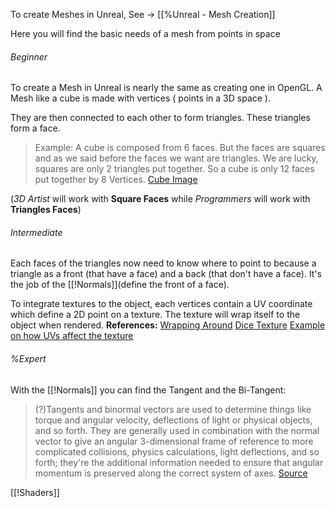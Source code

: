 To create Meshes in Unreal, See -> [[%Unreal - Mesh Creation]]

Here you will find the basic needs of a mesh from points in space
###### Beginner
To create a Mesh in Unreal is nearly the same as creating one in OpenGL. A Mesh like a cube is made with vertices ( points in a 3D space ). 

They are then connected to each other to form triangles. These triangles form a face.

> Example:
> A cube is composed from 6 faces. But the faces are squares and as we said before the faces we want are triangles. We are lucky, squares are only 2 triangles put together. So a cube is only 12 faces put together by 8 Vertices.
   [Cube Image](https://www.researchgate.net/publication/380174666/figure/fig3/AS:11431281251087935@1718123876571/Simple-cube-mesh-left-and-its-corresponding-OBJ-file-right.png )

(*3D Artist* will work with **Square Faces** while *Programmers* will work with **Triangles Faces**)

###### Intermediate
Each faces of the triangles now need to know where to point to because a triangle as a front (that have a face) and a back (that don't have a face). It's the job of the [[!Normals]](define the front of a face).

To integrate textures to the object, each vertices contain a UV coordinate which define a 2D point on a texture. The texture will wrap itself to the object when rendered.
**References:**
[Wrapping Around](https://w7.pngwing.com/pngs/737/206/png-transparent-uv-mapping-texture-mapping-cube-3d-modeling-3d-computer-graphics-origami-effect-texture-angle-3d-computer-graphics.png)
[Dice Texture](https://img.favpng.com/10/18/16/uv-mapping-cube-texture-mapping-three-dimensional-space-dice-png-favpng-igXwM6pW95hRDEFPE0gC3prSk_t.jpg)
[Example on how UVs affect the texture](https://doc.babylonjs.com/img/assetPipeline/meshUVs/textureDistortion.png)

###### %Expert
With the [[!Normals]] you can find the Tangent and the Bi-Tangent:
> (?)Tangents and binormal vectors are used to determine things like torque and angular velocity, deflections of light or physical objects, and so forth. They are generally used in combination with the normal vector to give an angular 3-dimensional frame of reference to more complicated collisions, physics calculations, light deflections, and so forth; they're the additional information needed to ensure that angular momentum is preserved along the correct system of axes.
> [Source](https://gamedev.stackexchange.com/questions/51399/what-are-normal-tangent-and-binormal-vectors-and-how-are-they-used)

[[!Shaders]]
